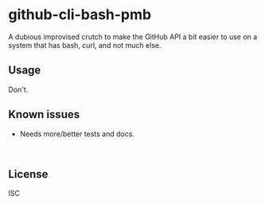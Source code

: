 ﻿
<!--#echo json="package.json" key="name" underline="=" -->
github-cli-bash-pmb
===================
<!--/#echo -->

<!--#echo json="package.json" key="description" -->
A dubious improvised crutch to make the GitHub API a bit easier to use on a
system that has bash, curl, and not much else.
<!--/#echo -->



Usage
-----

Don't.


<!--#toc stop="scan" -->



Known issues
------------

* Needs more/better tests and docs.




&nbsp;


License
-------
<!--#echo json="package.json" key=".license" -->
ISC
<!--/#echo -->

